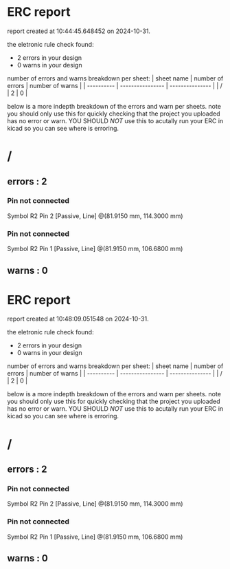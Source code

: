 # ERC report

report created at 10:44:45.648452 on 2024-10-31.

the eletronic rule check found:
- 2 errors in your design
- 0 warns in your design

number of errors and warns breakdown per sheet:
| sheet name | number of errors | number of warns |
| ---------- | ---------------- | --------------- | 
| / | 2 | 0 | 

below is a more indepth breakdown of the errors and warn per sheets.
note you should only use this for quickly checking that the project
you uploaded has no error or warn. YOU SHOULD *NOT* use this to acutally
run your ERC in kicad so you can see where is erroring.


# /
## errors : 2
### Pin not connected
Symbol R2 Pin 2 [Passive, Line]
@(81.9150 mm, 114.3000 mm)
### Pin not connected
Symbol R2 Pin 1 [Passive, Line]
@(81.9150 mm, 106.6800 mm)

## warns : 0 

# ERC report

report created at 10:48:09.051548 on 2024-10-31.

the eletronic rule check found:
- 2 errors in your design
- 0 warns in your design

number of errors and warns breakdown per sheet:
| sheet name | number of errors | number of warns |
| ---------- | ---------------- | --------------- | 
| / | 2 | 0 | 

below is a more indepth breakdown of the errors and warn per sheets.
note you should only use this for quickly checking that the project
you uploaded has no error or warn. YOU SHOULD *NOT* use this to acutally
run your ERC in kicad so you can see where is erroring.


# /
## errors : 2
### Pin not connected
Symbol R2 Pin 2 [Passive, Line]
@(81.9150 mm, 114.3000 mm)
### Pin not connected
Symbol R2 Pin 1 [Passive, Line]
@(81.9150 mm, 106.6800 mm)

## warns : 0 

